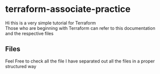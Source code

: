 # terraform-associate-practice
Hi this is a very simple tutorial for Terraform </br>
Those who are beginning with Terraform can refer to this documentation and the respective files

## Files
Feel Free to check all the file I have separated out all the files in a proper structured way
